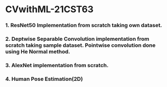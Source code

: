 # CVwithML-21CST63

### 1. ResNet50 Implementation from scratch taking own dataset.

### 2. Deptwise Separable Convolution implementation from scratch taking sample dataset. Pointwise convolution done using He Normal method.

### 3. AlexNet implementation from scratch.

### 4. Human Pose Estimation(2D)
